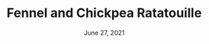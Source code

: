 ---
title: "Fennel and Chickpea Ratatouille"
date: "June 27, 2021"
prepTime: "30 min" 
cookingTime: "60 min"
totalTime: "90 min"
topic: "Dinner"
image: "../../images/default.png"
originalLink: https://cooking.nytimes.com/recipes/1015123-chickpea-and-fennel-ratatouille
scottRating: 4
ingredients: [
  {
    name: "Eggplant (smaller side), cut into chunks",
    amount: 1,
    unit: lb
  },
  {
    name: "Zucchini, cut into large chunks",
    amount: .75,
    unit: lb
  },
  {
    name: "Roma (plum) tomatoes, cored and chipped or 1 28 oz can drained",
    amount: 1,
    unit: lb
  },
  {
    name: "onion, sliced",
    amount: 1,
    unit: count
  },
  {
    name: "yellow or ed bell peppers, sliced",
    amount: 2,
    unit: count
  },
  {
    name: "Fennel bulb, cut into large chunks",
    amount: 1,
    unit: lb 
  },
  {
    name: "garlic cloves, halved",
    amount: 5,
    unit: count
  },
  {
    name: black pepper,
    amount: 1,
    unit: to taste
  },
  {
    name: olive oil,
    amount: .25,
    unit: cup
  },
  {
    name: "cooked chickpeas (or canned), drained ",
    amount: 3,
    unit: cups
  },
  {
    name: "fresh thyme or rosemary",
    amount: 1,
    unit: tablespoon
  },
  {
    name: "chopped fresh basil or parsley (if not using fresh thyme or rosemary)",
    amount: 0.5,
    unit: cup
  },
]
directions: [
  "Preheat oven to 425 and compine all ingredients except the oil, the chickpeas and the herbs in a large roasting pan. Add oil and toss to combine.",
  "Roast until vegetables are lightly browned and tender and enough water has been release from the tomatoes in order to create a sauce (30 to 40 minutes)",
  "Add chickpeas and return to oven for 5 to 10 minutes to bring them to heat. Serve it hot, warm or room temperature. You can also play around with the seasonings."
]

---